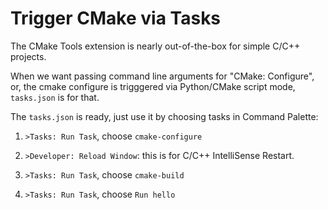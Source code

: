 # Trigger CMake via Tasks

The CMake Tools extension is nearly out-of-the-box for simple C/C++ projects.

When we want passing command line arguments for "CMake: Configure", or, the cmake configure is trigggered via Python/CMake script mode, `tasks.json` is for that.

The `tasks.json` is ready, just use it by choosing tasks in Command Palette:

1. `>Tasks: Run Task`, choose `cmake-configure`

2. `>Developer: Reload Window`: this is for C/C++ IntelliSense Restart.

3. `>Tasks: Run Task`, choose `cmake-build`

4. `>Tasks: Run Task`, choose `Run hello`